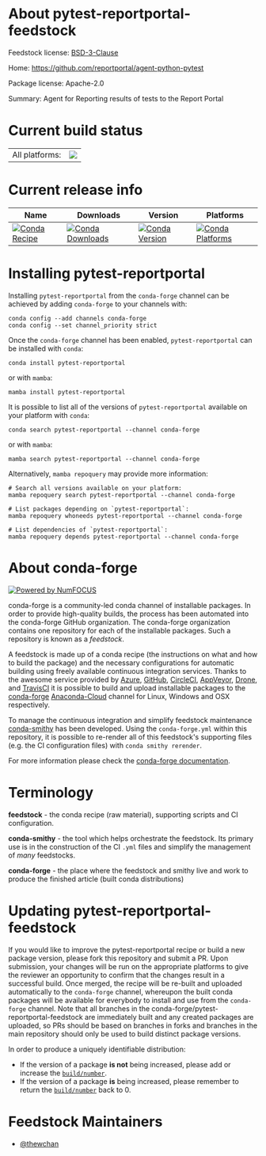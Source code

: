 About pytest-reportportal-feedstock
===================================

Feedstock license: [BSD-3-Clause](https://github.com/conda-forge/pytest-reportportal-feedstock/blob/main/LICENSE.txt)

Home: https://github.com/reportportal/agent-python-pytest

Package license: Apache-2.0

Summary: Agent for Reporting results of tests to the Report Portal

Current build status
====================


<table><tr><td>All platforms:</td>
    <td>
      <a href="https://dev.azure.com/conda-forge/feedstock-builds/_build/latest?definitionId=13432&branchName=main">
        <img src="https://dev.azure.com/conda-forge/feedstock-builds/_apis/build/status/pytest-reportportal-feedstock?branchName=main">
      </a>
    </td>
  </tr>
</table>

Current release info
====================

| Name | Downloads | Version | Platforms |
| --- | --- | --- | --- |
| [![Conda Recipe](https://img.shields.io/badge/recipe-pytest--reportportal-green.svg)](https://anaconda.org/conda-forge/pytest-reportportal) | [![Conda Downloads](https://img.shields.io/conda/dn/conda-forge/pytest-reportportal.svg)](https://anaconda.org/conda-forge/pytest-reportportal) | [![Conda Version](https://img.shields.io/conda/vn/conda-forge/pytest-reportportal.svg)](https://anaconda.org/conda-forge/pytest-reportportal) | [![Conda Platforms](https://img.shields.io/conda/pn/conda-forge/pytest-reportportal.svg)](https://anaconda.org/conda-forge/pytest-reportportal) |

Installing pytest-reportportal
==============================

Installing `pytest-reportportal` from the `conda-forge` channel can be achieved by adding `conda-forge` to your channels with:

```
conda config --add channels conda-forge
conda config --set channel_priority strict
```

Once the `conda-forge` channel has been enabled, `pytest-reportportal` can be installed with `conda`:

```
conda install pytest-reportportal
```

or with `mamba`:

```
mamba install pytest-reportportal
```

It is possible to list all of the versions of `pytest-reportportal` available on your platform with `conda`:

```
conda search pytest-reportportal --channel conda-forge
```

or with `mamba`:

```
mamba search pytest-reportportal --channel conda-forge
```

Alternatively, `mamba repoquery` may provide more information:

```
# Search all versions available on your platform:
mamba repoquery search pytest-reportportal --channel conda-forge

# List packages depending on `pytest-reportportal`:
mamba repoquery whoneeds pytest-reportportal --channel conda-forge

# List dependencies of `pytest-reportportal`:
mamba repoquery depends pytest-reportportal --channel conda-forge
```


About conda-forge
=================

[![Powered by
NumFOCUS](https://img.shields.io/badge/powered%20by-NumFOCUS-orange.svg?style=flat&colorA=E1523D&colorB=007D8A)](https://numfocus.org)

conda-forge is a community-led conda channel of installable packages.
In order to provide high-quality builds, the process has been automated into the
conda-forge GitHub organization. The conda-forge organization contains one repository
for each of the installable packages. Such a repository is known as a *feedstock*.

A feedstock is made up of a conda recipe (the instructions on what and how to build
the package) and the necessary configurations for automatic building using freely
available continuous integration services. Thanks to the awesome service provided by
[Azure](https://azure.microsoft.com/en-us/services/devops/), [GitHub](https://github.com/),
[CircleCI](https://circleci.com/), [AppVeyor](https://www.appveyor.com/),
[Drone](https://cloud.drone.io/welcome), and [TravisCI](https://travis-ci.com/)
it is possible to build and upload installable packages to the
[conda-forge](https://anaconda.org/conda-forge) [Anaconda-Cloud](https://anaconda.org/)
channel for Linux, Windows and OSX respectively.

To manage the continuous integration and simplify feedstock maintenance
[conda-smithy](https://github.com/conda-forge/conda-smithy) has been developed.
Using the ``conda-forge.yml`` within this repository, it is possible to re-render all of
this feedstock's supporting files (e.g. the CI configuration files) with ``conda smithy rerender``.

For more information please check the [conda-forge documentation](https://conda-forge.org/docs/).

Terminology
===========

**feedstock** - the conda recipe (raw material), supporting scripts and CI configuration.

**conda-smithy** - the tool which helps orchestrate the feedstock.
                   Its primary use is in the construction of the CI ``.yml`` files
                   and simplify the management of *many* feedstocks.

**conda-forge** - the place where the feedstock and smithy live and work to
                  produce the finished article (built conda distributions)


Updating pytest-reportportal-feedstock
======================================

If you would like to improve the pytest-reportportal recipe or build a new
package version, please fork this repository and submit a PR. Upon submission,
your changes will be run on the appropriate platforms to give the reviewer an
opportunity to confirm that the changes result in a successful build. Once
merged, the recipe will be re-built and uploaded automatically to the
`conda-forge` channel, whereupon the built conda packages will be available for
everybody to install and use from the `conda-forge` channel.
Note that all branches in the conda-forge/pytest-reportportal-feedstock are
immediately built and any created packages are uploaded, so PRs should be based
on branches in forks and branches in the main repository should only be used to
build distinct package versions.

In order to produce a uniquely identifiable distribution:
 * If the version of a package **is not** being increased, please add or increase
   the [``build/number``](https://docs.conda.io/projects/conda-build/en/latest/resources/define-metadata.html#build-number-and-string).
 * If the version of a package **is** being increased, please remember to return
   the [``build/number``](https://docs.conda.io/projects/conda-build/en/latest/resources/define-metadata.html#build-number-and-string)
   back to 0.

Feedstock Maintainers
=====================

* [@thewchan](https://github.com/thewchan/)

